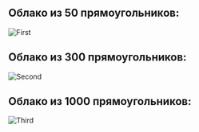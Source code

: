 ## Облако из 50 прямоугольников:

![First](CloudRectangles50.png)

## Облако из 300 прямоугольников:

![Second](CloudRectangles300.png)

## Облако из 1000 прямоугольников:

![Third](CloudRectangles1000.png)